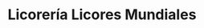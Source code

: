 ---
title: "Licorería Licores Mundiales"
url: /caracas/licoreria-licores-mundiales/
shop: Spirituosen
---